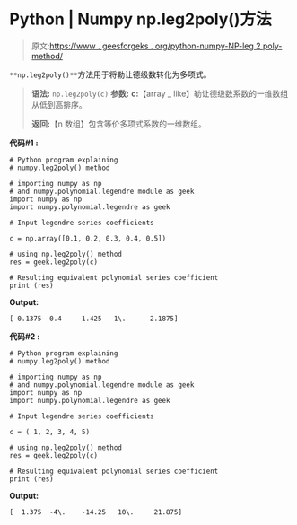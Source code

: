 # Python | Numpy np.leg2poly()方法

> 原文:[https://www . geesforgeks . org/python-numpy-NP-leg 2 poly-method/](https://www.geeksforgeeks.org/python-numpy-np-leg2poly-method/)

`**np.leg2poly()**`方法用于将勒让德级数转化为多项式。

> **语法:** `np.leg2poly(c)`
> **参数:**
> **c:**【array _ like】勒让德级数系数的一维数组从低到高排序。
> 
> **返回:**【n 数组】包含等价多项式系数的一维数组。

**代码#1 :**

```
# Python program explaining
# numpy.leg2poly() method 

# importing numpy as np  
# and numpy.polynomial.legendre module as geek 
import numpy as np 
import numpy.polynomial.legendre as geek

# Input legendre series coefficients

c = np.array([0.1, 0.2, 0.3, 0.4, 0.5]) 

# using np.leg2poly() method 
res = geek.leg2poly(c) 

# Resulting equivalent polynomial series coefficient
print (res) 
```

**Output:**

```
[ 0.1375 -0.4    -1.425   1\.      2.1875]

```

**代码#2 :**

```
# Python program explaining
# numpy.leg2poly() method 

# importing numpy as np  
# and numpy.polynomial.legendre module as geek 
import numpy as np 
import numpy.polynomial.legendre as geek

# Input legendre series coefficients

c = ( 1, 2, 3, 4, 5)

# using np.leg2poly() method 
res = geek.leg2poly(c) 

# Resulting equivalent polynomial series coefficient
print (res) 
```

**Output:**

```
[  1.375  -4\.    -14.25   10\.     21.875]

```